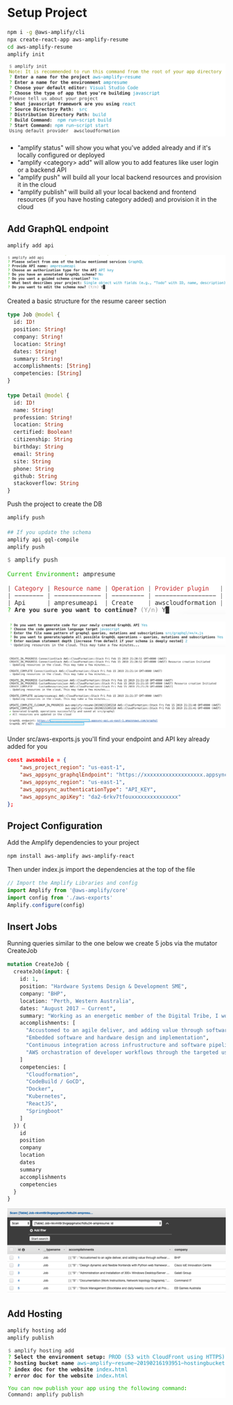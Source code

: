 # Setup Project

```bash
npm i -g @aws-amplify/cli
npx create-react-app aws-amplify-resume
cd aws-amplify-resume
amplify init
```

![Setup 01](img/setup-01.png)

- "amplify status" will show you what you've added already and if it's locally configured or deployed
- "amplify \<category\> add" will allow you to add features like user login or a backend API
- "amplify push" will build all your local backend resources and provision it in the cloud
- "amplify publish" will build all your local backend and frontend resources (if you have hosting category added) and provision it in the cloud

## Add GraphQL endpoint

```bash
amplify add api
```

![Setup 02](img/setup-02.png)

Created a basic structure for the resume career section

```graphql
type Job @model {
  id: ID!
  position: String!
  company: String!
  location: String!
  dates: String!
  summary: String!
  accomplishments: [String]
  competencies: [String]
}

type Detail @model {
  id: ID!
  name: String!
  profession: String!
  location: String
  certified: Boolean!
  citizenship: String
  birthday: String
  email: String
  site: String
  phone: String
  github: String
  stackoverflow: String
}
```

Push the project to create the DB

```bash
amplify push

## If you update the schema
amplify api gql-compile
amplify push
```

![Setup 03](img/setup-03.png)

![Setup 04](img/setup-04.png)

![Setup 05](img/setup-05.png)

Under src/aws-exports.js you'll find your endpoint and API key already added for you

```json
const awsmobile = {
    "aws_project_region": "us-east-1",
    "aws_appsync_graphqlEndpoint": "https://xxxxxxxxxxxxxxxxxxx.appsync-api.us-east-1.amazonaws.com/graphql",
    "aws_appsync_region": "us-east-1",
    "aws_appsync_authenticationType": "API_KEY",
    "aws_appsync_apiKey": "da2-6rkv7tfouxxxxxxxxxxxxxxx"
};
```

## Project Configuration

Add the Amplify dependencies to your project

```bash
npm install aws-amplify aws-amplify-react
```

Then under index.js import the dependencies at the top of the file

```javascript
// Import the Amplify Libraries and config
import Amplify from '@aws-amplify/core'
import config from './aws-exports'
Amplify.configure(config)
```

## Insert Jobs

Running queries similar to the one below we create 5 jobs via the mutator CreateJob

```graphql
mutation CreateJob {
  createJob(input: {
    id: 1,
    position: "Hardware Systems Design & Development SME",
    company: "BHP",
    location: "Perth, Western Australia",
    dates: "August 2017 – Current",
    summary: "Working as an energetic member of the Digital Tribe, I work with a variety of people with a diverse backgrounds on big problems as we drive a Digital Transformation within the Decision automation space. More recently I've moved into a DevOp support role where I ensure that Cloud deployments for various services are standardized and automated (using tools like CloudFormation and Terraform).",
    accomplishments: [
      "Accustomed to an agile deliver, and adding value through software and hardware sprints",
      "Embedded software and hardware design and implementation",
      "Continuous integration across infrustructure and software pipelines.",
      "AWS orchastration of developer workflows through the targeted usage of AWS Cloudformation & Terraform."
    ]
    competencies: [
      "Cloudformation",
      "CodeBuild / GoCD",
      "Docker",
      "Kubernetes",
      "ReactJS",
      "Springboot"
    ]
  }) {
    id
    position
    company
    location
    dates
    summary
    accomplishments
    competencies
  }
}
```

![Setup 06](img/setup-06.png)

## Add Hosting

```bash
amplify hosting add
amplify publish
```

![Setup 07](img/setup-07.png)
